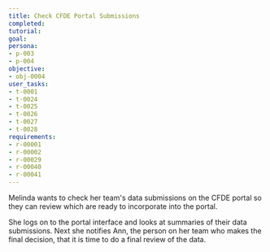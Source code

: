 ```yaml
---
title: Check CFDE Portal Submissions
completed:
tutorial:
goal:
persona:
- p-003
- p-004
objective:
- obj-0004
user_tasks:
- t-0001
- t-0024
- t-0025
- t-0026
- t-0027
- t-0028
requirements:
- r-00001
- r-00002
- r-00029
- r-00040
- r-00041
---
```


Melinda wants to check her team's data submissions on the CFDE portal so they
can review which are ready to incorporate into the portal.

She logs on to the portal interface and looks at summaries of their data submissions.
Next she notifies Ann, the person on her team who makes the final decision, that it is
time to do a final review of the data.
